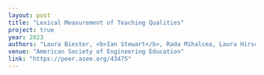 ```yaml
---
layout: post
title: "Lexical Measurement of Teaching Qualities"
project: true
year: 2023
authors: "Laura Biester, <b>Ian Stewart</b>, Rada Mihalcea, Laura Hirschfeld, Sara Pozzi." 
venue: "American Society of Engineering Education" 
link: "https://peer.asee.org/43475"
---
```

